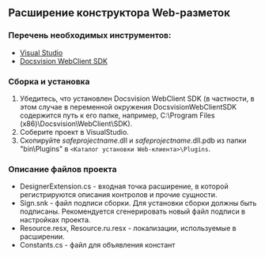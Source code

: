 ﻿## Расширение конструктора Web-разметок

### Перечень необходимых инструментов:

* [Visual Studio](https://www.visualstudio.com)
* [Docsvision WebClient SDK](https://docsvision.itsm365.com/sd/operator/index.jsp#uuid:KB$2437101)

### Сборка и установка

1. Убедитесь, что установлен Docsvision WebClient SDK (в частности, в этом случае в переменной окружения DocsvisionWebClientSDK содержится путь к его папке, например, C:\Program Files (x86)\Docsvision\WebClient\SDK\).
2. Соберите проект в VisualStudio.
3. Скопируйте $safeprojectname$.dll и $safeprojectname$.dll.pdb из папки "bin\Plugins" в `<Каталог установки Web-клиента>\Plugins`.

### Описание файлов проекта

* DesignerExtension.cs - входная точка расширение, в которой регистрируются описания контролов и прочие сущности.
* Sign.snk - файл подписи сборки. Для установки сборки должны быть подписаны. Рекомендуется сгенерировать новый файл подписи в настройках проекта.
* Resource.resx, Resource.ru.resx - локализации, используемые в расширении.
* Constants.cs - файл для объявления констант